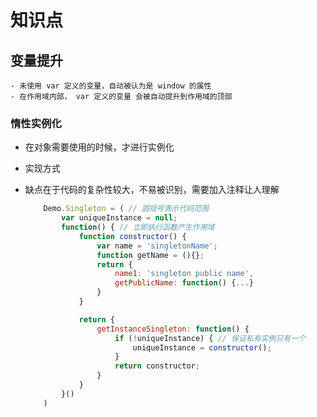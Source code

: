 
# 知识点

## 变量提升

    - 未使用 var 定义的变量，自动被认为是 window 的属性
    - 在作用域内部， var 定义的变量 会被自动提升到作用域的顶部

### 惰性实例化

- 在对象需要使用的时候，才进行实例化
- 实现方式
- 缺点在于代码的复杂性较大，不易被识别，需要加入注释让人理解

    ```javascript
        Demo.Singleton = ( // 圆括号表示代码范围
            var uniqueInstance = null;
            function() { // 立即执行函数产生作用域
                function constructor() {
                    var name = 'singletonName';
                    function getName = (){};
                    return {
                        name1: 'singleton public name',
                        getPublicName: function() {...}
                    }
                }

                return {
                    getInstanceSingleton: function() {
                        if (!uniqueInstance) { // 保证私有实例只有一个
                            uniqueInstance = constructor();
                        }
                        return constructor;
                    }
                }
            }()
        )
    ```
    